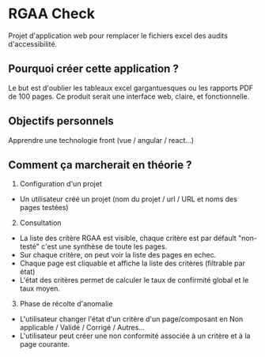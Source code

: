 # RGAA Check

Projet d'application web pour remplacer le fichiers excel des audits d'accessibilité.

## Pourquoi créer cette application ?

Le but est d'oublier les tableaux excel gargantuesques ou les rapports PDF de 100 pages.
Ce produit serait une interface web, claire, et fonctionnelle.

## Objectifs personnels

Apprendre une technologie front (vue / angular / react...)


## Comment ça marcherait en théorie ?

1. Configuration d'un projet
  - Un utilisateur créé un projet (nom du projet / url / URL et noms des pages testées)

2. Consultation
  - La liste des critère RGAA est visible, chaque critère est par défault "non-testé" c'est une synthèse de toute les pages.
  - Sur chaque critère, on peut voir la liste des pages en echec.
  - Chaque page est cliquable et affiche la liste des critères (filtrable par état)
  - L'état des critères permet de calculer le taux de confirmité global et le taux moyen.

3. Phase de récolte d'anomalie

  - L'utilisateur changer l'état d'un critère d'un page/composant en Non applicable / Validé / Corrigé / Autres...
  - L'utilisateur peut créer une non conformité associée à un critère et à la page courante.
  
